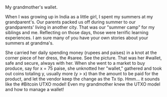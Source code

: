 
My grandmother's wallet.

When I was growing up in India as a little girl, I spent my summers at my grandparent's.  Our parents packed us off during summer to our grandparents' living in another city. That was our "summer camp" for my siblings and me. Reflecting on those days, those were terrific learning experiences. I am sure many of you have your own stories about your summers at grandma's.


She carried her daily spending money (rupees and paises) in a knot at the corner piece of her dress, the #saree. See the picture. That was her #wallet, safe and secure, always with her. When she went to a market to buy produce, say for x = 75 paise, she unknotted her "wallet," gathered and took out coins totaling y, usually more (y > x) than the amount to be paid for the product, and let the vendor keep the change as the Tx tip. Hmm... it sounds like the #Bitcoin UTXO model! Even my grandmother knew the UTXO model and how to manage a wallet! 
